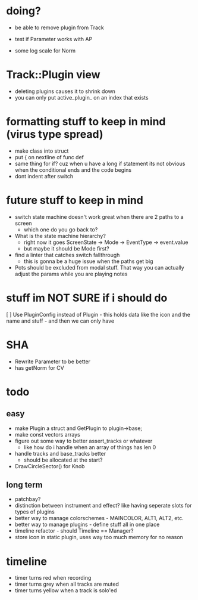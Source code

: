 # doing?
- be able to remove plugin from Track
- test if Parameter works with AP

- some log scale for Norm



# Track::Plugin view
- deleting plugins causes it to shrink down
- you can only put active_plugin_ on an index that exists

# formatting stuff to keep in mind (virus type spread)
- make class into struct 
- put { on nextline of func def
- same thing for if? cuz when u have a long if statement its not obvious when the conditional ends and the code begins
- dont indent after switch

# future stuff to keep in mind
- switch state machine doesn't work great when there are 2 paths to a screen
    - which one do you go back to?
- What is the state machine hierarchy?
    - right now it goes ScreenState -> Mode -> EventType -> event.value
    - but maybe it should be Mode first?
- find a linter that catches switch fallthrough
    - this is gonna be a huge issue when the paths get big
- Pots should be excluded from modal stuff. That way you can actually adjust the params while you are playing notes

# stuff im NOT SURE if i should do
[ ] Use PluginConfig instead of Plugin
    - this holds data like the icon and the name and stuff
    - and then we can only have 

# SHA
- Rewrite Parameter to be better
- has getNorm for CV

# todo
## easy
- make Plugin a struct and GetPlugin to plugin->base;
- make const vectors arrays
- figure out some way to better assert_tracks or whatever
    - like how do i handle when an array of things has len 0
- handle tracks and base_tracks better
    - should be allocated at the start?
- DrawCircleSector() for Knob


## long term
- patchbay?
- distinction between instrument and effect? like having seperate slots for types of plugins
- better way to manage colorschemes - MAINCOLOR, ALT1, ALT2, etc.
- better way to manage plugins - define stuff all in one place
- timeline refactor - should Timeline == Manager?
- store icon in static plugin, uses way too much memory for no reason

# timeline
- timer turns red when recording
- timer turns grey when all tracks are muted
- timer turns yellow when a track is solo'ed

